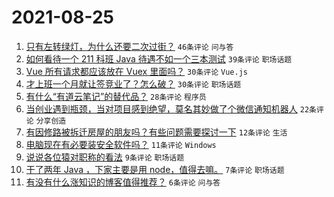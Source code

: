 # 2021-08-25

1. [只有左转绿灯，为什么还要二次过街？](https://www.v2ex.com/t/797842) `46条评论` `问与答`
1. [如何看待一个 211 科班 Java 待遇不如一个三本测试](https://www.v2ex.com/t/797840) `39条评论` `职场话题`
1. [Vue 所有请求都应该放在 Vuex 里面吗？](https://www.v2ex.com/t/797854) `30条评论` `Vue.js`
1. [才上班一个月就让签竞业了？怎么破？](https://www.v2ex.com/t/797832) `30条评论` `职场话题`
1. [有什么“有道云笔记”的替代品？](https://www.v2ex.com/t/797839) `28条评论` `程序员`
1. [当创业遇到瓶颈，当对项目感到绝望，莫名其妙做了个微信通知机器人](https://www.v2ex.com/t/797828) `22条评论` `分享创造`
1. [有因修路被拆迁房屋的朋友吗？有些问题需要探讨一下](https://www.v2ex.com/t/797852) `12条评论` `生活`
1. [电脑现在有必要装安全软件吗？](https://www.v2ex.com/t/797866) `11条评论` `Windows`
1. [说说各位猿对职称的看法](https://www.v2ex.com/t/797834) `9条评论` `职场话题`
1. [干了两年 Java ，下家主要是用 node，值得去嘛。](https://www.v2ex.com/t/797847) `7条评论` `职场话题`
1. [有没有什么涨知识的博客值得推荐？](https://www.v2ex.com/t/797837) `6条评论` `问与答`
